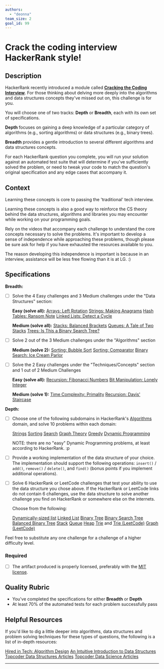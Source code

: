 ```yaml
---
authors:
  - "deonna"
team_size: 2
goal_id: 99
---
```


# Crack the coding interview HackerRank style!

## Description

HackerRank recently introduced a module called [**Cracking the Coding Interview**](https://www.hackerrank.com/domains/tutorials/cracking-the-coding-interview/status/all/page/1). For those thinking about delving more deeply into the algorithms and data structures concepts they've missed out on, this challenge is for you. 

You will choose one of two tracks: **Depth** or **Breadth**, each with its own set of specifications. 

**Depth** focuses on gaining a deep knowledge of a particular category of algorithms (e.g., sorting algorithms) or data structures (e.g., binary trees).

**Breadth** provides a gentle introduction to several different algorithms and data structures concepts.  

For each HackerRank question you complete, you will run your solution against an automated test suite that will determine if you've sufficiently solved the problem, or need to tweak your code to match the question's original specification and any edge cases that accompany it.
## Context

Learning these concepts is core to passing the 'traditional' tech interview.

Learning these concepts is also a good way to reinforce the CS theory behind the data structures, algorithms and libraries you may encounter while working on your programming goals.

Rely on the videos that accompany each challenge to understand the core concepts necessary to solve the problems. It's important to develop a sense of independence while approaching these problems, though please be sure ask for help if you have exhausted the resources available to you. 

The reason developing this independence is important is because in an interview, assistance will be less free flowing than it is at LG. :)
## Specifications

**Breadth:**
- [ ] Solve the 4 Easy challenges and 3 Medium challenges under the "Data Structures" section: 
  
  **Easy (solve all):**
  [Arrays: Left Rotation](https://www.hackerrank.com/challenges/ctci-array-left-rotation)
  [Strings: Making Anagrams](https://www.hackerrank.com/challenges/ctci-making-anagrams)
  [Hash Tables: Ransom Note](https://www.hackerrank.com/challenges/ctci-ransom-note)
  [Linked Lists: Detect a Cycle](https://www.hackerrank.com/challenges/ctci-linked-list-cycle)
  
  **Medium (solve all):**
  [Stacks: Balanced Brackets](https://www.hackerrank.com/challenges/ctci-balanced-brackets)
  [Queues: A Tale of Two Stacks](https://www.hackerrank.com/challenges/ctci-queue-using-two-stacks)
  [Trees: Is This a Binary Search Tree?](https://www.hackerrank.com/challenges/ctci-is-binary-search-tree)
- [ ] Solve 2 out of the 3 Medium challenges under the "Algorithms" section
  
  **Medium (solve 2):**
  [Sorting: Bubble Sort](https://www.hackerrank.com/challenges/ctci-bubble-sort)
  [Sorting: Comparator](https://www.hackerrank.com/challenges/ctci-comparator-sorting)
  [Binary Search: Ice Cream Parlor](https://www.hackerrank.com/challenges/ctci-ice-cream-parlor)
- [ ] Solve the 2 Easy challenges under the "Techniques/Concepts" section and 1 out of 2 Medium Challenges
  
  **Easy (solve all):**
  [Recursion: Fibonacci Numbers](https://www.hackerrank.com/challenges/ctci-fibonacci-numbers)
  [Bit Manipulation: Lonely Integer](https://www.hackerrank.com/challenges/ctci-lonely-integer)
  
  **Medium (solve 1):**
  [Time Complexity: Primality](https://www.hackerrank.com/challenges/ctci-big-o)
  [Recursion: Davis' Staircase](https://www.hackerrank.com/challenges/ctci-recursive-staircase)

**Depth:**
- [ ] Choose one of the following subdomains in HackerRank's [Algorithms](https://www.hackerrank.com/domains/algorithms/warmup) domain, and solve 10 problems within each domain:
  
  [Strings](https://www.hackerrank.com/domains/algorithms/strings/difficulty/all/page/1)
  [Sorting](https://www.hackerrank.com/domains/algorithms/arrays-and-sorting/difficulty/all/page/1)
  [Search](https://www.hackerrank.com/domains/algorithms/search/difficulty/all/page/1)
  [Graph Theory](https://www.hackerrank.com/domains/algorithms/graph-theory/difficulty/all/page/1)
  [Greedy](https://www.hackerrank.com/domains/algorithms/greedy/difficulty/all/page/1)
  [Dynamic Programming](https://www.hackerrank.com/domains/algorithms/dynamic-programming/difficulty/all/page/1)
  
  NOTE: there are no "easy" Dynamic Programming problems, at least according to HackerRank. :p
- [ ] Provide a working implementation of the data structure of your choice. The implementation should support the following operations: `insert()` / `add()`, `remove()` / `delete()`, and `find()` (bonus points if you implement additional operations). 
- [ ] Solve 6 HackerRank or LeetCode challenges that test your ability to use the data structure you chose above. If the HackerRank or LeetCode links do not contain 6 challenges, use the data structure to solve another challenge you find on HackerRank or somewhere else on the internets. 
  
  Choose from the following:
  
    [Dynamically-sized list](https://www.hackerrank.com/domains/data-structures/arrays)
    [Linked List](https://www.hackerrank.com/domains/data-structures/linked-lists)
    [Binary Tree](https://www.hackerrank.com/domains/data-structures/trees)
    [Binary Search Tree](https://www.hackerrank.com/domains/data-structures/trees/difficulty/all/page/1)
    [Balanced Binary Tree](https://www.hackerrank.com/domains/data-structures/balanced-trees)
    [Stack](https://www.hackerrank.com/domains/data-structures/stacks)
    [Queue](https://www.hackerrank.com/domains/data-structures/queues)
    [Heap](https://www.hackerrank.com/domains/data-structures/heap)
    [Trie](https://www.hackerrank.com/domains/data-structures/trie) and [Trie (LeetCode)](https://leetcode.com/tag/trie/)
    [Graph (LeetCode)](https://leetcode.com/tag/graph/)

Feel free to substitute any one challenge for a challenge of a higher difficulty level.
### Required
- [ ] The artifact produced is properly licensed, preferably with the [MIT license](https://opensource.org/licenses/MIT).
## Quality Rubric
- You've completed the specifications for either **Breadth** or **Depth**
- At least 70% of the automated tests for each problem successfully pass
## Helpful Resources

If you'd like to dig a little deeper into algorithms, data structures and problem solving techniques for these types of questions, the following is a list of in-depth resources:

[Hired in Tech: Algorithm Design](https://www.hiredintech.com/courses/algorithm-design)
[An Intuitive Introduction to Data Structures](http://www.brianheinold.net/ds/data_structures_book.html)
[Topcoder Data Structures Articles](https://www.topcoder.com/community/data-science/data-science-tutorials/data-structures/)
[Topcoder Data Science Articles](https://www.topcoder.com/community/data-science/data-science-tutorials/)

---





